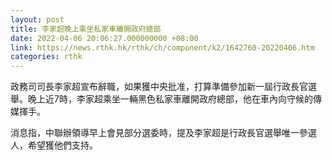 ```yaml
---
layout: post
title: 李家超晚上乘坐私家車離開政府總部
date: 2022-04-06 20:06:27.000000000 +08:00
link: https://news.rthk.hk/rthk/ch/component/k2/1642760-20220406.htm
categories: rthk
---
```


政務司司長李家超宣布辭職，如果獲中央批准，打算準備參加新一屆行政長官選舉。晚上近7時，李家超乘坐一輛黑色私家車離開政府總部，他在車內向守候的傳媒揮手。

消息指，中聯辦領導早上會見部分選委時，提及李家超是行政長官選舉唯一參選人，希望獲他們支持。
